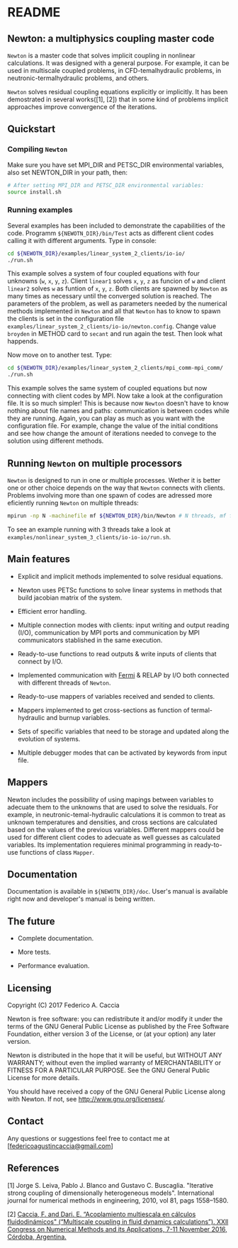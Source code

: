 # README 

## Newton: a multiphysics coupling master code

 `Newton` is a master code that solves implicit coupling in nonlinear calculations.
It was designed with a general purpose. 
For example, it can be used in multiscale coupled problems, 
in CFD-temalhydraulic problems, in neutronic-termalhydraulic problems, 
and others.
 
`Newton` solves residual coupling equations explicitly or implicitly.
It has been demostrated in several works([1], [2]) that in some kind of problems implicit approaches improve convergence of the iterations.

## Quickstart

### Compiling `Newton`
Make sure you have set MPI_DIR and PETSC_DIR environmental variables, also set NEWTON_DIR in your path, then:

```bash
# After setting MPI_DIR and PETSC_DIR environmental variables:
source install.sh
```

### Running examples
Several examples has been included to demonstrate the capabilities of the code. Programm `${NEWOTN_DIR}/bin/Test` acts as different client codes calling it with different arguments. Type in console:
```bash
cd ${NEWOTN_DIR}/examples/linear_system_2_clients/io-io/
./run.sh
```
This example solves a system of four coupled equations with four unknowns (`w`, `x`, `y`, `z`). Client `linear1` solves `x`, `y`, `z` as funcion of `w` and client `linear2` solves `w` as funtion of `x`, `y`, `z`. Both clients are spawned by `Newton` as many times as necessary until the converged solution is reached. 
The parameters of the problem, as well as parameters needed by the numerical methods implemented in `Newton` and all that `Newton` has to know to spawn the clients is set in the configuration file `examples/linear_system_2_clients/io-io/newton.config`. Change value `broyden` in METHOD card to `secant` and run again the test. Then look what happends.

Now move on to another test. Type:
```bash
cd ${NEWOTN_DIR}/examples/linear_system_2_clients/mpi_comm-mpi_comm/
./run.sh
```
This example solves the same system of coupled equations but now connecting with client codes by MPI. Now take a look at the configuration file. It is so much simpler! This is because now `Newton` doesn't have to know nothing about file names and paths: communication is between codes while they are running. Again, you can play as much as you want with the configuration file. For example, change the value of the initial conditions and see how change the amount of iterations needed to convege to the solution using different methods.

## Running `Newton` on multiple processors

`Newton` is designed to run in one or multiple processes.
Wether it is better one or other choice depends on the way that `Newton` connects with clients. Problems involving more than one spawn of codes are adressed more eficiently running `Newton` on multiple threads:

```bash
mpirun -np N -machinefile mf ${NEWTON_DIR}/bin/Newton # N threads, mf file with node names
```
To see an example running with 3 threads take a look at ```examples/nonlinear_system_3_clients/io-io-io/run.sh```.

## Main features

* Explicit and implicit methods implemented to solve residual equations.

* Newton uses PETSc functions to solve linear systems in methods that build jacobian matrix of the system.

* Efficient error handling.

* Multiple connection modes with clients: input writing and output reading (I/O), communication by MPI ports and communication by MPI communicators stablished in the same execution.

* Ready-to-use functions to read outputs & write inputs of clients that connect by I/O.

* Implemented communication with [Fermi](https://github.com/GG1991/fermi) & RELAP by I/O both connected with different threads of `Newton`.

* Ready-to-use mappers of variables received and sended to clients.

* Mappers implemented to get cross-sections as function of termal-hydraulic and burnup variables.

* Sets of specific variables that need to be storage and updated along the evolution of systems.

* Multiple debugger modes that can be activated by keywords from input file.

## Mappers

Newton includes the possibility of using mapings between variables to adecuate them to the unknowns that are used to solve the residuals. For example, in neutronic-temal-hydraulic calculations it is common to treat as unknown temperatures and densities, and cross sections are calculated based on the values of the previous variables. Different mappers could be used for different client codes to adecuate as well guesses as calculated variables. Its implementation requieres minimal programming in ready-to-use functions of class `Mapper`.

## Documentation
Documentation is available in ```${NEWOTN_DIR}/doc```. User's manual is available right now and developer's manual is being written.

<!-- Compile tex files in /doc to pdf (some packages from ```texlive``` are needed: ```texlive-fonts-recommended``` and ```texlive-latex-recommended```). Type:
```bash
cd doc/
pdflatex newton-u-m.tex
```
to get user's manual and:
```bash
cd doc/
pdflatex newton-d-m.tex
```
to get developer's manual. -->

## The future

* Complete documentation.

* More tests.

* Performance evaluation.

## Licensing

Copyright (C) 2017 Federico A. Caccia

Newton is free software: you can redistribute it and/or modify
it under the terms of the GNU General Public License as published by
the Free Software Foundation, either version 3 of the License, or
(at your option) any later version.

Newton is distributed in the hope that it will be useful,
but WITHOUT ANY WARRANTY; without even the implied warranty of
MERCHANTABILITY or FITNESS FOR A PARTICULAR PURPOSE.  See the
GNU General Public License for more details.

You should have received a copy of the GNU General Public License
along with Newton.  If not, see <http://www.gnu.org/licenses/>.

## Contact
Any questions or suggestions feel free to contact me at [federicoagustincaccia@gmail.com]

## References

[1] Jorge S. Leiva, Pablo J. Blanco and Gustavo C. Buscaglia. 
"Iterative strong coupling of dimensionally heterogeneous models".
International journal for numerical methods in engineering, 2010, vol 81, pags 1558–1580.

[2] [Caccia, F. and Dari. E. “Acoplamiento multiescala en cálculos fluidodinámicos" (“Multiscale
coupling in fluid dynamics calculations”). XXll Congress on Numerical Methods and its
Applications, 7-11 November 2016, Córdoba, Argentina.](https://goo.gl/mZ3A7o)
